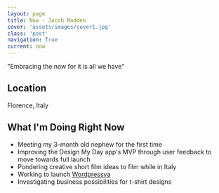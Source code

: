 ```yaml
---
layout: page
title: Now - Jacob Madden
cover: 'assets/images/cover1.jpg'
class: 'post'
navigation: True
current: now
---
```


"Embracing the now for it is all we have"

## Location

Florence, Italy

## What I'm Doing Right Now

* Meeting my 3-month old nephew for the first time
* Improving the Design My Day app's MVP through user feedback to move towards full launch
* Pondering creative short film ideas to film while in Italy
* Working to launch [Wordpressya](http://www.wordpressya.com)
* Investigating business possibilities for t-shirt designs
